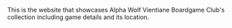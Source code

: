 This is the website that showcases Alpha Wolf Vientiane Boardgame Club's collection including game details and its location.
